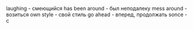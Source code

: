 laughing -  cмеющийся
has been around - был неподалеку
mess around - возиться
own style -  свой стиль
go ahead - вперед, продолжать
sonce - с